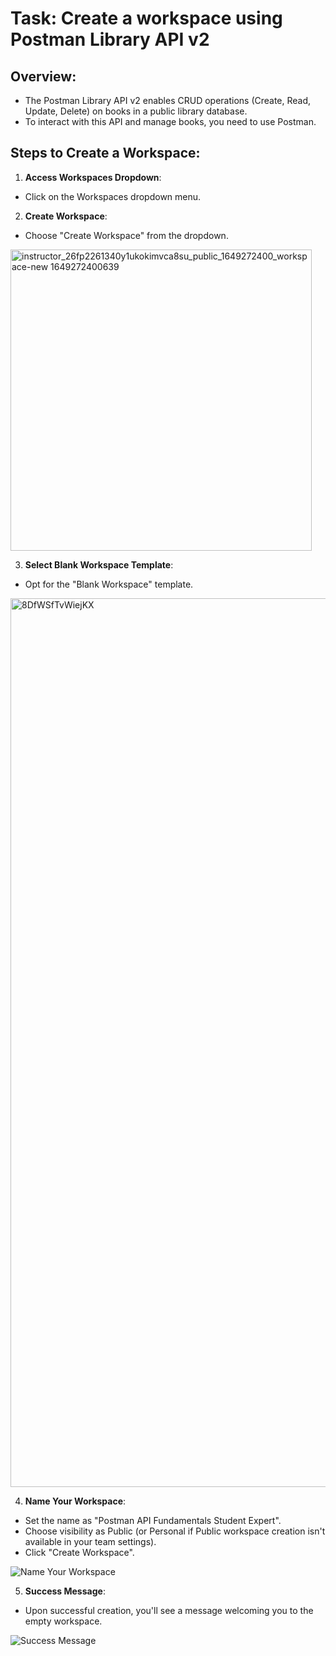 # Task: Create a workspace using Postman Library API v2

## Overview:
- The Postman Library API v2 enables CRUD operations (Create, Read, Update, Delete) on books in a public library database.
- To interact with this API and manage books, you need to use Postman.

## Steps to Create a Workspace:
1. **Access Workspaces Dropdown**: 
- Click on the Workspaces dropdown menu.

2. **Create Workspace**:
- Choose "Create Workspace" from the dropdown.

<img width="482" alt="instructor_26fp2261340y1ukokimvca8su_public_1649272400_workspace-new 1649272400639" src="https://github.com/niveditakaur/Postman-API-Fundamentals-Student-Expert-certification/assets/120108968/c96ab7d1-bde1-4fe5-8a39-526f31adba6d">

3. **Select Blank Workspace Template**:
- Opt for the "Blank Workspace" template.

<img width="1422" alt="8DfWSfTvWiejKX" src="https://github.com/niveditakaur/Postman-API-Fundamentals-Student-Expert-certification/assets/120108968/9df5ddbe-c8ad-48d6-abc7-8c7bdc598a40">

4. **Name Your Workspace**:
- Set the name as "Postman API Fundamentals Student Expert".
- Choose visibility as Public (or Personal if Public workspace creation isn't available in your team settings).
- Click "Create Workspace".

![Name Your Workspace](https://github.com/niveditakaur/Postman-API-Fundamentals-Student-Expert-certification/assets/120108968/dae3d8f1-0250-44b9-a9a2-a714f6787ae4)

5. **Success Message**:
- Upon successful creation, you'll see a message welcoming you to the empty workspace.

![Success Message](https://github.com/niveditakaur/Postman-API-Fundamentals-Student-Expert-certification/assets/120108968/3cc8e8d1-de77-4e75-92b3-27a7a2de4e03)
